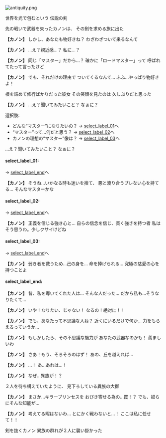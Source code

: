 
![antiquity.png](../images/backgrounds/antiquity.png)

世界を光で包むという
伝説の剣

先の戦いで武器を失ったカノンは、
その剣を求める旅に出た

**【カノン】**
しかし、あなたも物好きね？
わざわざついて来るなんて

**【カノン】**
…え？親近感…？
私に…？

**【カノン】**
同じ「マスター」だから…？
確かに「ロードマスター」って
呼ばれてたって言ったけど

**【カノン】**
でも、それだけの理由で
ついてくるなんて…
ふふ…やっぱり物好きよ！

根を詰めて修行ばかりだった彼女
その笑顔を見たのは
久しぶりだと思った

**【カノン】**
…え？聞いてみたいこと？
なぁに？

選択肢:
- どんな“マスター”になりたいの？ → [select_label_01](#select_label_01)へ
- “マスター”って…何だと思う？ → [select_label_02](#select_label_02)へ
- カノンの理想の“マスター”像は？ → [select_label_03](#select_label_03)へ

…え？聞いてみたいこと？
なぁに？

#### select_label_01:
 → [select_label_end](#select_label_end)へ

**【カノン】**
そうね…いかなる時も迷いを捨て、
悪と渡り合うブレない心を持てる…
そんなマスターかな

#### select_label_02:
 → [select_label_end](#select_label_end)へ

**【カノン】**
正義を信じる強き心と…
自らの信念を信じ、貫く強さを持つ者
私はそう思うわ。少しクサイけどね　

#### select_label_03:
 → [select_label_end](#select_label_end)へ

**【カノン】**
弱き者を救うため…己の身を…
命を捧げられる…
究極の慈愛の心を持つことよ

#### select_label_end:

**【カノン】**
昔、私を導いてくれた人は…
そんな人だった…
だから私も…そうなりたくて…

**【カノン】**
いや！なりたい、じゃない！
なるの！絶対に！！

**【カノン】**
でも、あなたって不思議な人ね？
近くにいるだけで何か…
力をもらえるっていうか…

**【カノン】**
もしかしたら、その不思議な魅力が
あなたの武器なのかも！
羨ましいわ

**【カノン】**
さあ！もう、そろそろのはず！
あの、丘を越えれば…

**【カノン】**
…！
あ…あれは…！

**【カノン】**
なぜ…異族が！？

２人を待ち構えていたように、
見下ろしている異族の大群

**【カノン】**
まさか…キラープリンセスを
おびき寄せる為の…罠！？
でも、奴らにそんな知能が…

**【カノン】**
考えてる暇はないわ…
とにかく戦わないと…！
ここは私に任せて！！

剣を抜くカノン
異族の群れが２人に襲い掛かった